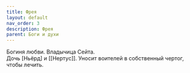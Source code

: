 ```yaml
---
title: Фрея
layout: default
nav_order: 3
description: Фрея
parent: Боги и духи
---
```


Богиня любви. 
Владычица Сейта.  
Дочь [Ньёрд] и [[Нертус]].
Уносит воителей в собственный чертог, чтобы лечить. 
